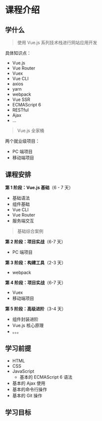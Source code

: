 # 课程介绍

## 学什么

> 使用 Vue.js 系列技术栈进行网站应用开发

具体知识点：

- Vue.js
- Vue Router
- Vuex
- Vue CLI
- axios
- yarn
- webpack
- Vue SSR
- ECMAScript 6
- RESTful
- Ajax
- ...

> Vue.js 全家桶

两个就业级项目：

- PC 端项目
- 移动端项目

## 课程安排

**第 1 阶段：Vue.js 基础**（6 - 7 天）

- 基础语法
- 组件基础
- Vue CLI
- Vue Router
- 服务端交互

> 基础综合案例

**第 2 阶段：项目实战**（6-7 天）

- PC 端项目

**第 3 阶段：构建工具**（2-3 天）

- webpack

**第 4 阶段：项目实战**（6-7 天）

- Vuex
- 移动端项目

**第 5 阶段：高级进阶**（3-4 天）

- 组件封装进阶
- Vue.js 核心原理
- 。。。

## 学习前提

- HTML
- CSS
- JavaScript
  - 基本的 ECMAScript 6 语法
- 基本的 Ajax 使用
- 基本的命令行操作
- 基本的 Git 操作

## 学习目标
